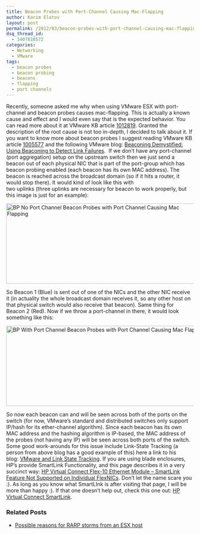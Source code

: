 ```yaml
---
title: Beacon Probes with Port-Channel Causing Mac-Flapping
author: Karim Elatov
layout: post
permalink: /2012/03/beacon-probes-with-port-channel-causing-mac-flapping/
dsq_thread_id:
  - 1407810572
categories:
  - Networking
  - VMware
tags:
  - beacon probes
  - beacon probing
  - beacons
  - flapping
  - port channels
---
```

Recently, someone asked me why when using VMware ESX with port-channel and beacon probes causes mac-flapping. This is actually a known cause and effect and I would even say that is the expected behavior. You can read more about it at VMware KB article <a href="http://kb.vmware.com/kb/1012819" onclick="javascript:_gaq.push(['_trackEvent','outbound-article','http://kb.vmware.com/kb/1012819']);">1012819</a>. Granted the description of the root cause is not too in-depth, I decided to talk about it. If you want to know more about beacon probes I suggest reading VMware KB article <a href="http://kb.vmware.com/kb/1005577" onclick="javascript:_gaq.push(['_trackEvent','outbound-article','http://kb.vmware.com/kb/1005577']);">1005577</a> and the following VMware blog: <a href="http://blogs.vmware.com/networking/2008/12/using-beaconing-to-detect-link-failures-or-beaconing-demystified.html" onclick="javascript:_gaq.push(['_trackEvent','outbound-article','http://blogs.vmware.com/networking/2008/12/using-beaconing-to-detect-link-failures-or-beaconing-demystified.html']);">Beaconing Demystified: Using Beaconing to Detect Link Failures</a>.  If we don&#8217;t have any port-channel (port aggregation) setup on the upstream switch then we just send a beacon out of each physical NIC that is part of the port-group which has beacon probing enabled (each beacon has its own MAC address). The beacon is reached across the broadcast domain (so if it hits a router, it would stop there). It would kind of look like this with two uplinks (three uplinks are necessary for beacon to work properly, but this image is just for an example):

<a href="http://virtuallyhyper.com/wp-content/uploads/2012/03/BP_No_Port_Channel.jpg" onclick="javascript:_gaq.push(['_trackEvent','outbound-article','http://virtuallyhyper.com/wp-content/uploads/2012/03/BP_No_Port_Channel.jpg']);"><img class="alignnone size-full wp-image-67" title="BP_No_Port_Channel" src="http://virtuallyhyper.com/wp-content/uploads/2012/03/BP_No_Port_Channel.jpg" alt="BP No Port Channel Beacon Probes with Port Channel Causing Mac Flapping" width="514" height="215" /></a>

So Beacon 1 (Blue) is sent out of one of the NICs and the other NIC receive it (in actuality the whole broadcast domain receives it, so any other host on that physical switch would also receive that beacon). Same thing for Beacon 2 (Red). Now if we throw a port-channel in there, it would look something like this:

<a href="http://virtuallyhyper.com/wp-content/uploads/2012/03/BP_With_Port_Channel.jpg" onclick="javascript:_gaq.push(['_trackEvent','outbound-article','http://virtuallyhyper.com/wp-content/uploads/2012/03/BP_With_Port_Channel.jpg']);"><img class="alignnone size-full wp-image-69" title="BP_With_Port_Channel" src="http://virtuallyhyper.com/wp-content/uploads/2012/03/BP_With_Port_Channel.jpg" alt="BP With Port Channel Beacon Probes with Port Channel Causing Mac Flapping" width="658" height="215" /></a>

So now each beacon can and will be seen across both of the ports on the switch (for now, VMware&#8217;s standard and distributed switches only support IP/hash for its ether-channel algorithm). Since each beacon has its own MAC address and the hashing algorithm is IP-based, the MAC address of the probes (not having any IP) will be seen across both ports of the switch. Some good work-arounds for this issue include Link-State Tracking (a person from above blog has a good example of this) here a link to his blog: <a href="http://www.bctechnet.com/vmware-link-state-tracking/" onclick="javascript:_gaq.push(['_trackEvent','outbound-article','http://www.bctechnet.com/vmware-link-state-tracking/']);">VMware and Link State Tracking</a>. If you are using blade enclosures, HP&#8217;s provide SmartLink Functionality, and this page describes it in a very succinct way: <a href="http://h20000.www2.hp.com/bizsupport/TechSupport/Document.jsp?objectID=c01780345&lang=en&cc=us&taskId=&prodSeriesId=3794423&prodTypeId=3709945" onclick="javascript:_gaq.push(['_trackEvent','outbound-article','http://h20000.www2.hp.com/bizsupport/TechSupport/Document.jsp?objectID=c01780345&lang=en&cc=us&taskId=&prodSeriesId=3794423&prodTypeId=3709945']);">HP Virtual Connect Flex-10 Ethernet Module &#8211; SmartLink Feature Not Supported on Individual FlexNICs</a>. Don&#8217;t let the name scare you :). As long as you know what SmartLInk is after visiting that page, I will be more than happy :). If that one doesn&#8217;t help out, check this one out: <a href="http://blog.michaelfmcnamara.com/2009/08/hp-virtual-connect-smart-link/" onclick="javascript:_gaq.push(['_trackEvent','outbound-article','http://blog.michaelfmcnamara.com/2009/08/hp-virtual-connect-smart-link/']);">HP Virtual Connect SmartLink</a>.

<div class="SPOSTARBUST-Related-Posts">
  <H3>
    Related Posts
  </H3>
  
  <ul class="entry-meta">
    <li class="SPOSTARBUST-Related-Post">
      <a title="Possible reasons for RARP storms from an ESX host" href="http://virtuallyhyper.com/2012/03/possible-reasons-for-rarp-storms-from-an-esx-host/" onclick="javascript:_gaq.push(['_trackEvent','outbound-article','http://virtuallyhyper.com/2012/03/possible-reasons-for-rarp-storms-from-an-esx-host/']);" rel="bookmark">Possible reasons for RARP storms from an ESX host</a>
    </li>
  </ul>
</div>

<p class="wp-flattr-button">
  <a class="FlattrButton" style="display:none;" href="http://virtuallyhyper.com/2012/03/beacon-probes-with-port-channel-causing-mac-flapping/" title=" Beacon Probes with Port-Channel Causing Mac-Flapping" rev="flattr;uid:virtuallyhyper;language:en_GB;category:text;tags:beacon probes,beacon probing,beacons,flapping,port channels,blog;button:compact;">I see a lot of different reasons for a RARP storms from an ESX host. The biggest one that I ran into is a PXE boot environment (ie: Citrix Provisioning...</a>
</p>